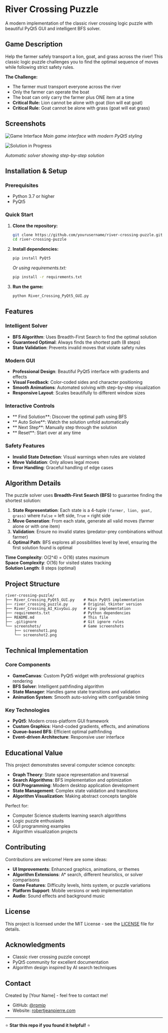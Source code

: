 #  River Crossing Puzzle

A modern implementation of the classic river crossing logic puzzle with beautiful PyQt5 GUI and intelligent BFS solver.

##  Game Description

Help the farmer safely transport a lion, goat, and grass across the river! This classic logic puzzle challenges you to find the optimal sequence of moves while following strict safety rules.

**The Challenge:**
-  The farmer must transport everyone across the river
-  Only the farmer can operate the boat
-  The boat can only carry the farmer plus ONE item at a time
-  **Critical Rule:** Lion cannot be alone with goat (lion will eat goat)
-  **Critical Rule:** Goat cannot be alone with grass (goat will eat grass)

##  Screenshots

![Game Interface](https://github.com/user-attachments/assets/83c6b103-bfdb-4fb9-8e95-7becda0f4895)
*Main game interface with modern PyQt5 styling*

![Solution in Progress](https://github.com/user-attachments/assets/310eced4-94cf-4192-85c6-06974ec251a8)

*Automatic solver showing step-by-step solution*

##  Installation & Setup

### Prerequisites
- Python 3.7 or higher
- PyQt5

### Quick Start
1. **Clone the repository:**
   ```bash
   git clone https://github.com/yourusername/river-crossing-puzzle.git
   cd river-crossing-puzzle
   ```

2. **Install dependencies:**
   ```bash
   pip install PyQt5
   ```
   
   *Or using requirements.txt:*
   ```bash
   pip install -r requirements.txt
   ```

3. **Run the game:**
   ```bash
   python River_Crossing_PyQt5_GUI.py
   ```

##  Features

###  Intelligent Solver
- **BFS Algorithm**: Uses Breadth-First Search to find the optimal solution
- **Guaranteed Optimal**: Always finds the shortest path (8 steps)
- **State Validation**: Prevents invalid moves that violate safety rules

###  Modern GUI
- **Professional Design**: Beautiful PyQt5 interface with gradients and effects
- **Visual Feedback**: Color-coded sides and character positioning
- **Smooth Animations**: Automated solving with step-by-step visualization
- **Responsive Layout**: Scales beautifully to different window sizes

###  Interactive Controls
- ** Find Solution**: Discover the optimal path using BFS
- ** Auto Solve**: Watch the solution unfold automatically
- ** Next Step**: Manually step through the solution
- ** Reset**: Start over at any time

###  Safety Features
- **Invalid State Detection**: Visual warnings when rules are violated
- **Move Validation**: Only allows legal moves
- **Error Handling**: Graceful handling of edge cases

##  Algorithm Details

The puzzle solver uses **Breadth-First Search (BFS)** to guarantee finding the shortest solution:

1. **State Representation**: Each state is a 4-tuple `(farmer, lion, goat, grass)` where `False` = left side, `True` = right side
2. **Move Generation**: From each state, generate all valid moves (farmer alone or with one item)
3. **Validation**: Ensure no invalid states (predator-prey combinations without farmer)
4. **Optimal Path**: BFS explores all possibilities level by level, ensuring the first solution found is optimal

**Time Complexity**: O(2^4) = O(16) states maximum  
**Space Complexity**: O(16) for visited states tracking  
**Solution Length**: 8 steps (optimal)

##  Project Structure

```
river-crossing-puzzle/
├── River_Crossing_PyQt5_GUI.py    # Main PyQt5 implementation
├── river_crossing_puzzle.py       # Original tkinter version
├── River_Crossing_AI_KivyGui.py   # Kivy implementation
├── requirements.txt               # Python dependencies
├── README.md                      # This file
├── .gitignore                     # Git ignore rules
└── screenshots/                   # Game screenshots
    ├── screenshot1.png
    └── screenshot2.png
```

##  Technical Implementation

### Core Components
- **GameCanvas**: Custom PyQt5 widget with professional graphics rendering
- **BFS Solver**: Intelligent pathfinding algorithm
- **State Manager**: Handles game state transitions and validation
- **Animation System**: Smooth auto-solving with configurable timing

### Key Technologies
- **PyQt5**: Modern cross-platform GUI framework
- **Custom Graphics**: Hand-coded gradients, effects, and animations
- **Queue-based BFS**: Efficient optimal pathfinding
- **Event-driven Architecture**: Responsive user interface

##  Educational Value

This project demonstrates several computer science concepts:
- **Graph Theory**: State space representation and traversal
- **Search Algorithms**: BFS implementation and optimization
- **GUI Programming**: Modern desktop application development
- **State Management**: Complex state validation and transitions
- **Algorithm Visualization**: Making abstract concepts tangible

Perfect for:
- Computer Science students learning search algorithms
- Logic puzzle enthusiasts
- GUI programming examples
- Algorithm visualization projects

##  Contributing

Contributions are welcome! Here are some ideas:
-  **UI Improvements**: Enhanced graphics, animations, or themes
-  **Algorithm Extensions**: A* search, different heuristics, or solver comparisons
-  **Game Features**: Difficulty levels, hints system, or puzzle variations
-  **Platform Support**: Mobile versions or web implementation
-  **Audio**: Sound effects and background music

##  License

This project is licensed under the MIT License - see the [LICENSE](LICENSE) file for details.

##  Acknowledgments

- Classic river crossing puzzle concept
- PyQt5 community for excellent documentation
- Algorithm design inspired by AI search techniques

##  Contact

Created by [Your Name] - feel free to contact me!

- GitHub: [@rpmjp](https://github.com/rpmjp)
- Website: [robertjeanpierre.com](https://robertjeanpierre.com/)
  
---

⭐ **Star this repo if you found it helpful!** ⭐

